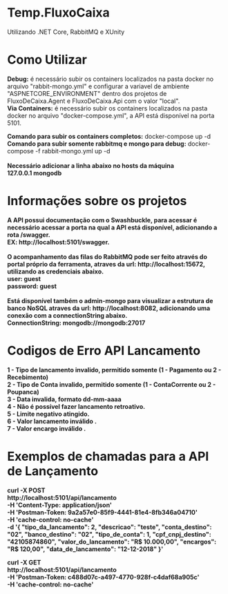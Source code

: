 # Temp.FluxoCaixa
Utilizando .NET Core, RabbitMQ e XUnity

# Como Utilizar
<b>Debug:</b> é necessário subir os containers localizados na pasta docker no arquivo "rabbit-mongo.yml" e configurar a variavel de ambiente "ASPNETCORE_ENVIRONMENT" dentro dos projetos de FluxoDeCaixa.Agent e FluxoDeCaixa.Api com o valor "local".<br/>
<b>Via Containers:</b> é necessário subir os containers localizados na pasta docker no arquivo "docker-compose.yml", a API está disponível na porta 5101.

<b>Comando para subir os containers completos:</b> docker-compose up -d <br/>
<b>Comando para subir somente rabbitmq e mongo para debug:</b> docker-compose -f rabbit-mongo.yml up -d <br/><br/>
<b>Necessário adicionar a linha abaixo no hosts da máquina<br/>
<b>127.0.0.1	mongodb<br/>

# Informações sobre os projetos
A API possui documentação com o Swashbuckle, para acessar é necessário acessar a porta na qual a API está disponível, adicionando a rota /swagger.
<br/> EX: http://localhost:5101/swagger.<br/><br/>
O acompanhamento das filas do RabbitMQ pode ser feito através do portal próprio da ferramenta, atraves da url: http://localhost:15672, utilizando as credenciais abaixo.<br/>
<b>user:</b> guest <br/>
<b>password:</b> guest <br/><br/>
Está disponível também o admin-mongo para visualizar a estrutura de banco NoSQL atraves da url: http://localhost:8082, adicionando uma conexão com a connectionString abaixo.<br/>
<b>ConnectionString:</b> mongodb://mongodb:27017<br/>

# Codigos de Erro API Lancamento
<b>1 - Tipo de lancamento invalido, permitido somente (1 - Pagamento ou 2 - Recebimento)</b><br/>
<b>2 - Tipo de Conta invalido, permitido somente (1 - ContaCorrente ou 2 - Poupanca)</b><br/>
<b>3 - Data invalida, formato dd-mm-aaaa</b><br/>
<b>4 - Não é possível fazer lancamento retroativo.</b><br/>
<b>5 - Limite negativo atingido.</b><br/>
<b>6 - Valor lancamento inválido .</b><br/>
<b>7 - Valor encargo inválido .</b><br/>

# Exemplos de chamadas para a API de Lançamento

curl -X POST \
  http://localhost:5101/api/lancamento \
  -H 'Content-Type: application/json' \
  -H 'Postman-Token: 9a2a57e0-85f9-4441-81e4-8fb346a04710' \
  -H 'cache-control: no-cache' \
  -d '{
  "tipo_da_lancamento": 2,
  "descricao": "teste",
  "conta_destino": "02",
  "banco_destino": "02",
  "tipo_de_conta": 1,
  "cpf_cnpj_destino": "42105874860",
  "valor_do_lancamento": "R$ 10.000,00",
  "encargos": "R$ 120,00",
  "data_de_lancamento": "12-12-2018"
}'



curl -X GET \
  http://localhost:5101/api/lancamento \
  -H 'Postman-Token: c488d07c-a497-4770-928f-c4daf68a905c' \
  -H 'cache-control: no-cache'
